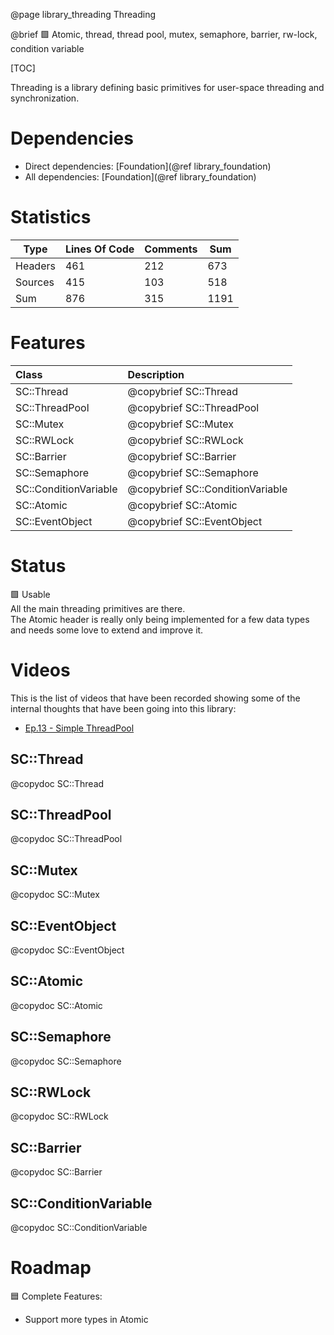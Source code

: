 @page library_threading Threading

@brief 🟩 Atomic, thread, thread pool, mutex, semaphore, barrier, rw-lock, condition variable

[TOC]

Threading is a library defining basic primitives for user-space threading and synchronization.

# Dependencies
- Direct dependencies: [Foundation](@ref library_foundation)
- All dependencies: [Foundation](@ref library_foundation)

# Statistics
| Type      | Lines Of Code | Comments  | Sum   |
|-----------|---------------|-----------|-------|
| Headers   | 461			| 212		| 673	|
| Sources   | 415			| 103		| 518	|
| Sum       | 876			| 315		| 1191	|

# Features
| Class                 | Description                       |
|:----------------------|:----------------------------------|
| SC::Thread            | @copybrief SC::Thread             |
| SC::ThreadPool        | @copybrief SC::ThreadPool         |
| SC::Mutex             | @copybrief SC::Mutex              |
| SC::RWLock            | @copybrief SC::RWLock             |
| SC::Barrier           | @copybrief SC::Barrier            |
| SC::Semaphore         | @copybrief SC::Semaphore          |
| SC::ConditionVariable | @copybrief SC::ConditionVariable  |
| SC::Atomic            | @copybrief SC::Atomic             |
| SC::EventObject       | @copybrief SC::EventObject        |

# Status
🟩 Usable  
All the main threading primitives are there.  
The Atomic header is really only being implemented for a few data types and needs some love to extend and improve it.

# Videos

This is the list of videos that have been recorded showing some of the internal thoughts that have been going into this library:

- [Ep.13 - Simple ThreadPool](https://www.youtube.com/watch?v=e48ruImESxI)

## SC::Thread
@copydoc SC::Thread

## SC::ThreadPool
@copydoc SC::ThreadPool

## SC::Mutex
@copydoc SC::Mutex

## SC::EventObject
@copydoc SC::EventObject

## SC::Atomic
@copydoc SC::Atomic

## SC::Semaphore
@copydoc SC::Semaphore

## SC::RWLock
@copydoc SC::RWLock

## SC::Barrier
@copydoc SC::Barrier

## SC::ConditionVariable
@copydoc SC::ConditionVariable

# Roadmap

🟦 Complete Features:
- Support more types in Atomic<T>
